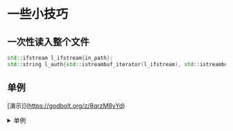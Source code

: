 # 一些小技巧

## 一次性读入整个文件

```cpp
std::ifstream l_ifstream{in_path};
std::string l_auth{std::istreambuf_iterator(l_ifstream), std::istreambuf_iterator<char>()};
```
 
## 单例

[演示]](https://godbolt.org/z/8qrzM8vYd)

<details>
<summary>单例</summary>

```cpp

class single{
  single();

  public:

  ~single();
  
  single(single& in) = delete;/// 复制构造删除
  single& operator=(single& in) = delete; /// 复制赋值删除
  single(single&& in) = delete;/// 移动构造删除
  single& operator=(single&& in) = delete; /// 复制构造删除

  static single& get();/// 单例获取

};
single::single()= default;
/// 重点来了, 在这个使用静态局部变量获取单例的实例
single& single::get(){
  static single instance{};
  return instance;
}

```

</details>


